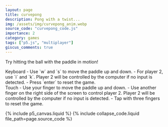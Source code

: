 ```yaml
---
layout: page
title: curvepong
description: Pong with a twist... 
img: /assets/img/curvepong_anim.webp
source_code: "curvepong_code.js"
importance: 2
category: games
tags: ["p5.js", "multiplayer"]
giscus_comments: true
---
```


Try hitting the ball with the paddle in motion!

<div class="row">
<div class="col-sm mt-3 mt-md-0" markdown="1">
Keyboard
- Use `w` and `s` to move the paddle up and down. 
- For player 2, use `i` and `k`. Player 2 will be controlled by the computer if no input is detected.
- Press `enter` to reset the game.
</div>
<div class="col-sm mt-3 mt-md-0" markdown="1">
Touch
- Use your finger to move the paddle up and down.
- Use another finger on the right side of the screen to control player 2. Player 2 will be controlled by the computer if no input is detected.
- Tap with three fingers to reset the game.
</div>
</div>

{% include p5_canvas.liquid %}
{% include collapse_code.liquid file_path=page.source_code %}